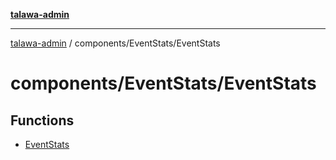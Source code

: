 [**talawa-admin**](../../../README.md)

***

[talawa-admin](../../../README.md) / components/EventStats/EventStats

# components/EventStats/EventStats

## Functions

- [EventStats](functions/EventStats.md)
